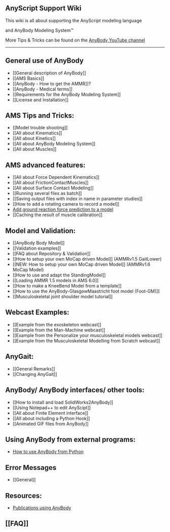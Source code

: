 ## AnyScript Support Wiki

This wiki is all about supporting the AnyScript modeling language

and AnyBody Modeling System™

More Tips & Tricks can be found on the [AnyBody YouTube channel](http://www.youtube.com/user/anybodytech)

---
## General use of AnyBody
* [[General description of AnyBody]]
* [[AMS Basics]]
* [[AnyBody - How to get the AMMR]]?
* [[AnyBody - Medical terms]]
* [[Requirements for the AnyBody Modeling System]]
* [[License and Installation]]


## AMS Tips and Tricks:
* [[Model trouble shooting]]
* [[All about Kinematics]]
* [[All about Kinetics]]
* [[All about AnyBody Modeling System]]
* [[All about Muscles]]


## AMS advanced features:
* [[All about Force Dependent Kinematics]]
* [[All about FrictionContactMuscles]]
* [[All about Surface Contact Modeling]]
* [[Running several files as batch]]
* [[Saving output files with index in name in parameter studies]]
* [[How to add a rotating camera to record a model]]
* [Add ground reaction force prediction to a model](https://github.com/AnyBody/GRF-prediction/blob/master/README.md)
* [[Caching the result of muscle calibration]]


## Model and Validation:
* [[AnyBody Body Model]]
* [[Validation examples]]
* [[FAQ about Repository & Validation]]
* [[How to setup your own MoCap driven Model]] (AMMRv1.5 GaitLower)
* [[NEW: How to setup your own MoCap driven Model]] (AMMRv1.6 MoCap Model)
* [[How to use and adapt the StandingModel]]
* [[Loading AMMR 1.5 models in AMS 6.0]]
* [[How to make a KneeBend Model from a template]]
* [[How to use the AnyBody-GlasgowMaastricht foot model (Foot-GM)]]
* [[Musculoskeletal joint shoulder model tutorial]]


## Webcast Examples:
* [[Example from the exoskeleton webcast]]
* [[Example from the Man-Machine webcast]]
* [[Example from the Personalize your musculoskeletal models webcast]]
* [[Example from the Musculoskeletal Modelling from Scratch webcast]]


## AnyGait:
* [[General Remarks]]
* [[Changing AnyGait]]


## AnyBody/ AnyBody interfaces/ other tools:
* [[How to install and load SolidWorks2AnyBody]]
* [[Using Notepad++ to edit AnyScipt]]
* [[All about Finite Element interface]]
* [[All about including a Python Hook]]
* [[Animated GIF files from AnyBody]]


## Using AnyBody from external programs:
* [How to use AnyBody from Python](http://nbviewer.ipython.org/github/AnyBody-Research-Group/AnyPyTools/blob/master/Tutorial/00_AnyPyTools_tutorial.ipynb)


## Error Messages
* [[General]]


## Resources:
* [Publications using AnyBody](http://www.anybodytech.com/index.php?id=716)

## [[FAQ]]
